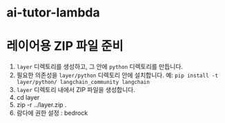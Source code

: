 # ai-tutor-lambda


# 레이어용 ZIP 파일 준비

1. `layer` 디렉토리를 생성하고, 그 안에 `python` 디렉토리를 만듭니다.
2. 필요한 의존성을 `layer/python` 디렉토리 안에 설치합니다.
   예: `pip install -t layer/python/ langchain_community langchain`
3. `layer` 디렉토리 내에서 ZIP 파일을 생성합니다.
4. cd layer
5. zip -r ../layer.zip .
6. 람다에 권한 설정 : bedrock
